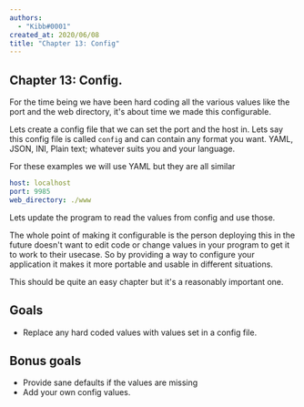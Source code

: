 ```yaml
---
authors:
  - "Kibb#0001"
created_at: 2020/06/08
title: "Chapter 13: Config"
---
```


## Chapter 13: Config.

For the time being we have been hard coding all the various values like the port and the web directory,
it's about time we made this configurable.

Lets create a config file that we can set the port and the host in. Lets say this config file is called `config`
and can contain any format you want. YAML, JSON, INI, Plain text; whatever suits you and your language.

For these examples we will use YAML but they are all similar

```yaml
host: localhost
port: 9985
web_directory: ./www
```

Lets update the program to read the values from config and use those.

The whole point of making it configurable is the person deploying this in the future doesn't want to edit code or
change values in your program to get it to work to their usecase. So by providing a way to configure your application
it makes it more portable and usable in different situations.

This should be quite an easy chapter but it's a reasonably important one.

## Goals

- Replace any hard coded values with values set in a config file.

## Bonus goals

- Provide sane defaults if the values are missing
- Add your own config values.
